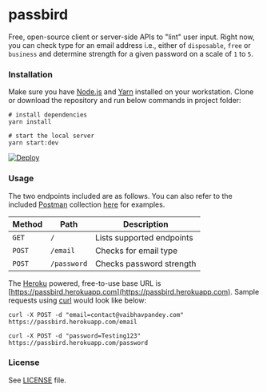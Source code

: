 # passbird

Free, open-source client or server-side APIs to "lint" user input.
Right now, you can check type for an email address i.e., either of `disposable`, `free` or `business` and determine
strength for a given password on a scale of `1` to `5`.

### Installation

Make sure you have [Node.js](https://nodejs.org/) and [Yarn](https://yarnpkg.com/) installed on your workstation.
Clone or download the repository and run below commands in project folder:

```shell
# install dependencies
yarn install

# start the local server
yarn start:dev
```

[![Deploy](https://www.herokucdn.com/deploy/button.svg)](https://heroku.com/deploy)

### Usage

The two endpoints included are as follows.
You can also refer to the included [Postman](https://www.postman.com/) collection [here](postman/Passbird.postman_collection.json) for examples.

| Method | Path        | Description               |
|--------|-------------|---------------------------|
| `GET`  | `/`         | Lists supported endpoints |
| `POST` | `/email`    | Checks for email type     |
| `POST` | `/password` | Checks password strength  |

The [Heroku](https://www.heroku.com/) powered, free-to-use base URL is [https://passbird.herokuapp.com](https://passbird.herokuapp.com).
Sample requests using [curl](https://curl.se/) would look like below:

```shell
curl -X POST -d "email=contact@vaibhavpandey.com" https://passbird.herokuapp.com/email

curl -X POST -d "password=Testing123" https://passbird.herokuapp.com/password
```

### License

See [LICENSE](LICENSE) file.
